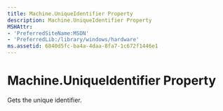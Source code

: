 ```yaml
---
title: Machine.UniqueIdentifier Property
description: Machine.UniqueIdentifier Property
MSHAttr:
- 'PreferredSiteName:MSDN'
- 'PreferredLib:/library/windows/hardware'
ms.assetid: 6840d5fc-ba4a-4daa-8fa7-1c672f1446e1
---
```


# Machine.UniqueIdentifier Property


Gets the unique identifier.

 

 






